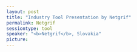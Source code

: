 ```yaml
---
layout: post
title: "Industry Tool Presentation by Netgrif"
permalink: Netgrif
sessiontype: tool
speaker: "<b>Netgrif</b>, Slovakia"
picture: 
---
```

